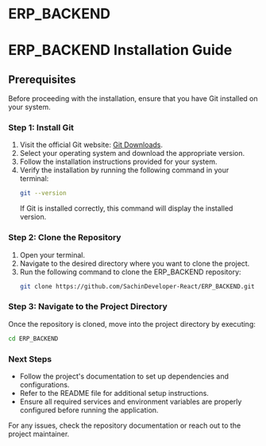 # ERP_BACKEND

# ERP_BACKEND Installation Guide

## Prerequisites

Before proceeding with the installation, ensure that you have Git installed on your system.

### Step 1: Install Git

1. Visit the official Git website: [Git Downloads](https://git-scm.com/downloads).
2. Select your operating system and download the appropriate version.
3. Follow the installation instructions provided for your system.
4. Verify the installation by running the following command in your terminal:
   ```sh
   git --version
   ```
   If Git is installed correctly, this command will display the installed version.

### Step 2: Clone the Repository

1. Open your terminal.
2. Navigate to the desired directory where you want to clone the project.
3. Run the following command to clone the ERP_BACKEND repository:
   ```sh
   git clone https://github.com/SachinDeveloper-React/ERP_BACKEND.git
   ```

### Step 3: Navigate to the Project Directory

Once the repository is cloned, move into the project directory by executing:

```sh
cd ERP_BACKEND
```

### Next Steps

- Follow the project's documentation to set up dependencies and configurations.
- Refer to the README file for additional setup instructions.
- Ensure all required services and environment variables are properly configured before running the application.

For any issues, check the repository documentation or reach out to the project maintainer.

